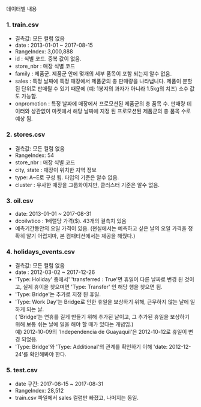 데이터별 내용
### 1. train.csv
- 결측값: 모든 컬럼 없음
- date  : 2013-01-01 ~ 2017-08-15
- RangeIndex: 3,000,888 
- id : 식별 코드. 중복 값이 없음.
- store_nbr : 매장 식별 코드
- family : 제품군. 제품군 안에 몇개의 세부 품목이 포함 되는지 알수 없음. 
- sales : 특정 날짜에 특정 매장에서 제품군의 총 판매량을 나타냅니다. 제품이 분할된 단위로 판매될 수 있기 때문에 (예: 1봉지의 과자가 아니라 1.5kg의 치즈) 소수 값도 가능함.
- onpromotion :  특정 날짜에 매장에서 프로모션된 제품군의 총 품목 수. 판매량 데이터와 상관없이 마켓에서 해당 날짜에 지정 된 프로모션된 제품군의 총 품목 수로 예상 됨.

### 2. stores.csv
- 결측값: 모든 컬럼 없음
- RangeIndex: 54
- store_nbr : 매장 식별 코드
- city, state : 매장이 위치한 지역 정보
- type: A~E로 구성 됨.  타입의 기준은 알수 없음.
- cluster :  유사한 매장을 그룹화이지만, 클러스터 기준은 알수 없음.

### 3. oil.csv
- date: 2013-01-01 ~ 2017-08-31
- dcoilwtico : 1배럴당 가격($). 43개의 결측치 있음
- 예측기간동안의 오일 가격이 있음. (현실에서는 예측하고 싶은 날의 오일 가격을 정확히 알기 어렵지마, 본 컴패티션에서는 제공을 해줬다.)

### 4. holidays_events.csv
- 결측값: 모든 컬럼 없음
- date : 2012-03-02 ~ 2017-12-26
- 'Type: Holiday' 중에서' 'transferred : True'면 휴일이 다른 날짜로 변경 된 것이고, 실제 휴이을 찾으며면 'Type: Transfer' 인 해당 행을 찾으면 됨.
- 'Type: Bridge'는 추가로 지정 된 휴일.
- 'Type: Work Day'는 Bridge로 인한 휴일을 보상하기 위해, 근무하지 않는 날에 일하게 되는 날.  
        ( 'Bridge'는 연휴를 길게 만들기 위해 추가된 날이고, 그 추가된 휴일을 보상하기 위해 보통 쉬는 날에 일을 해야 할 때가 있다는 개념임.)  
        예) 2012-10-09의 'Independencia de Guayaquil'은 2012-10-12로 휴일이 변경 되었음. 
- 'Type: Bridge'와 'Type: Additional'의 관계를 확인하기 이해 'date: 2012-12-24'를 확인해봐야 한다. 


### 5. test.csv
- date  구간: 2017-08-15 ~ 2017-08-31
- RangeIndex: 28,512
- train.csv 파일에서 sales 컬럼만 빠졌고, 나머지는 동일.
